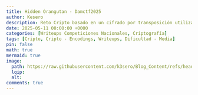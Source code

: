 ```yaml
---
title: Hidden Orangutan - Damctf2025
author: Kesero
description: Reto Cripto basado en un cifrado por transposición utilizando una partida de ajedrez
date: 2025-05-11 00:00:00 +0000
categories: [Writeups Competiciones Nacionales, Criptografía]
tags: [Cripto, Cripto - Encodings, Writeups, Dificultad - Media]
pin: false
math: true
mermaid: true
image:
  path: https://raw.githubusercontent.com/k3sero/Blog_Content/refs/heads/main/Competiciones_Internacionales_Writeups/2025/Damctf2025/Cripto/Hidden%20Orangutan/img/4.png
  lqip: 
  alt: 
comments: true
---
```

